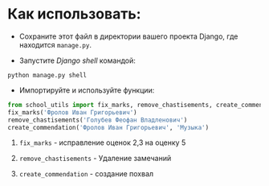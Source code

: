 # Как использовать:


* Сохраните этот файл в директории вашего проекта Django, где находится `manage.py`.

* Запустите _Django shell_ командой:

```shell
python manage.py shell
```

* Импортируйте и используйте функции:

```python
from school_utils import fix_marks, remove_chastisements, create_commendation
fix_marks('Фролов Иван Григорьевич')
remove_chastisements('Голубев Феофан Владленович')
create_commendation('Фролов Иван Григорьевич', 'Музыка')
```

1. `fix_marks` - исправление оценок 2,3 на оценку 5

2. `remove_chastisements` - Удаление замечаний

3. `create_commendation` - создание похвал